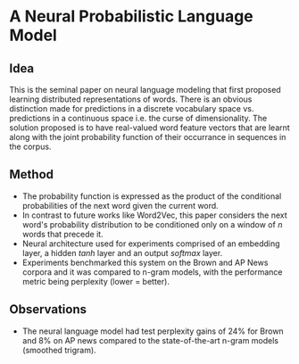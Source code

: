 
# A Neural Probabilistic Language Model

## Idea

This is the seminal paper on neural language modeling that first proposed learning distributed representations of words. There is an obvious distinction made for predictions in a discrete vocabulary space vs. predictions in a continuous space i.e. the curse of dimensionality. The solution proposed is to have real-valued word feature vectors that are learnt along with the joint probability function of their occurrance in sequences in the corpus.

## Method

* The probability function is expressed as the product of the conditional probabilities of the next word given the current word.
* In contrast to future works like Word2Vec, this paper considers the next word's probability distribution to be conditioned only on a window of $n$ words that precede it.
* Neural architecture used for experiments comprised of an embedding layer, a hidden $tanh$ layer and an output $softmax$ layer.
* Experiments benchmarked this system on the Brown and AP News corpora and it was compared to n-gram models, with the performance metric being perplexity (lower = better).

## Observations

* The neural language model had test perplexity gains of 24% for Brown and 8% on AP news compared to the state-of-the-art n-gram models (smoothed trigram).
